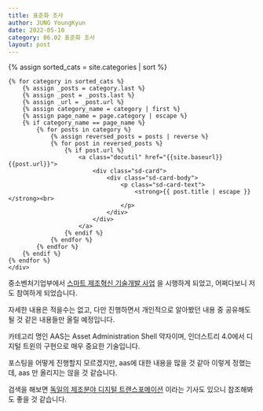 ```yaml
---
title: 표준화 조사
author: JUNG YoungKyun
date: 2022-05-10
category: 06.02 표준화 조사
layout: post
---
```


<div class="sd-container-fluid ">
    <div class="docutils">
    {% assign sorted_cats = site.categories | sort %}

    {% for category in sorted_cats %}
        {% assign _posts = category.last %}
        {% assign _post = _posts.last %}
        {% assign _url = _post.url %}
        {% assign category_name = category | first %}
        {% assign page_name = page.category | escape %}
        {% if category_name == page_name %}
            {% for posts in category %}
                {% assign reversed_posts = posts | reverse %}
                {% for post in reversed_posts %}
                    {% if post.url %}
                        <a class="docutil" href="{{site.baseurl}}{{post.url}}">
                            <div class="sd-card">
                                <div class="sd-card-body">
                                    <p class="sd-card-text">
                                        <strong>{{ post.title | escape }}</strong><br>
                                    </p>
                                </div>
                            </div>
                        </a>
                    {% endif %}
                {% endfor %}
            {% endfor %}
        {% endif %}
    {% endfor %}
    </div>
</div>

중소벤처기업부에서 [스마트 제조혁신 기술개발 사업](https://www.smart-factory.kr/notice/read/60?page=6&bbsClCodeSe=00000013&bsnsClCodeSe=88888888) 을 시행하게 되었고,
어쩌다보니 저도 참여하게 되었습니다.

자세한 내용은 적을수는 없고, 다만 진행하면서 개인적으로 알아봤던 내용 중 공유해도 될 것 같은 내용들만 올릴 예정입니다.

카테고리 명인 AAS는 Asset Administration Shell 약자이며, 
인더스트리 4.0에서 디지털 트윈의 구현으로 매우 중요한 기술입니다.

포스팅을 어떻게 진행할지 모르겠지만, aas에 대한 내용을 많을 것 같아 이렇게 정했는데,
aas 만 올리지는 않을 것 같습니다.

검색을 해보면 [독일의 제조분야 디지털 트랜스포메이션](https://zdnet.co.kr/view/?no=20191227090925) 이라는 기사도 있으니 참조해봐도 좋을 것 같습니다.
